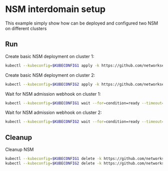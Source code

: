 # NSM interdomain setup


This example simply show how can be deployed and configured two NSM on different clusters

## Run

Create basic NSM deployment on cluster 1:

```bash
kubectl --kubeconfig=$KUBECONFIG1 apply -k https://github.com/networkservicemesh/deployments-k8s/examples/interdomain/nsm/cluster1?ref=33724b93915d8a6d5485452b4eb0b03ab0de3944
```

Create basic NSM deployment on cluster 2:

```bash
kubectl --kubeconfig=$KUBECONFIG2 apply -k https://github.com/networkservicemesh/deployments-k8s/examples/interdomain/nsm/cluster2?ref=33724b93915d8a6d5485452b4eb0b03ab0de3944
```

Wait for NSM admission webhook on cluster 1:

```bash
kubectl --kubeconfig=$KUBECONFIG1 wait --for=condition=ready --timeout=1m pod -n nsm-system -l app=admission-webhook-k8s
```

Wait for NSM admission webhook on cluster 2:

```bash
kubectl --kubeconfig=$KUBECONFIG2 wait --for=condition=ready --timeout=1m pod -n nsm-system -l app=admission-webhook-k8s
```

## Cleanup

Cleanup NSM
```bash
kubectl --kubeconfig=$KUBECONFIG1 delete -k https://github.com/networkservicemesh/deployments-k8s/examples/interdomain/nsm/cluster1?ref=33724b93915d8a6d5485452b4eb0b03ab0de3944
kubectl --kubeconfig=$KUBECONFIG2 delete -k https://github.com/networkservicemesh/deployments-k8s/examples/interdomain/nsm/cluster2?ref=33724b93915d8a6d5485452b4eb0b03ab0de3944
```
